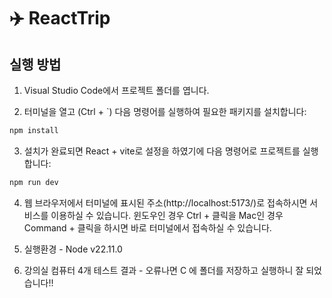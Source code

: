 
# ✈️ ReactTrip

## 실행 방법

1. Visual Studio Code에서 프로젝트 폴더를 엽니다.

2. 터미널을 열고 (Ctrl + `) 다음 명령어를 실행하여 필요한 패키지를 설치합니다:
```bash
npm install
```


3. 설치가 완료되면 React + vite로 설정을 하였기에 다음 명령어로 프로젝트를 실행합니다:
```bash
npm run dev
```

4. 웹 브라우저에서 터미널에 표시된 주소(http://localhost:5173/)로 접속하시면 서비스를 이용하실 수 있습니다.
윈도우인 경우 Ctrl + 클릭을 Mac인 경우 Command + 클릭을 하시면 바로 터미널에서 접속하실 수 있습니다.


5. 실행환경 - Node v22.11.0

6. 강의실 컴퓨터 4개 테스트 결과 - 오류나면 C 에 폴더를 저장하고 실행하니 잘 되었습니다!!


